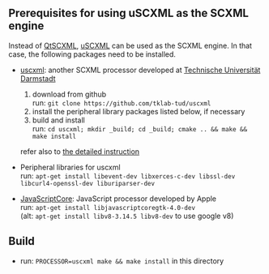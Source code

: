 
## Prerequisites for using uSCXML as the SCXML engine

Instead of [QtSCXML](https://doc.qt.io/qt-5/qtscxml-overview.html),
[uSCXML](https://github.com/tklab-tud/uscxml) can be used
as the SCXML engine.
In that case, the following packages need to be installed.

- [uscxml](http://tklab-tud.github.io/uscxml): another SCXML processor developed at
[Technische Universität Darmstadt](https://www.informatik.tu-darmstadt.de/telekooperation/telecooperation_group/)

  1. download from github  
     run: `git clone https://github.com/tklab-tud/uscxml`
  1. install the peripheral library packages listed below, if necessary
  1. build and install  
     run: `cd uscxml; mkdir _build; cd _build; cmake .. && make && make install`

  refer also to [the detailed instruction](https://github.com/tklab-tud/uscxml/blob/master/docs/BUILDING.md)

- Peripheral libraries for uscxml  
  run: `apt-get install libevent-dev libxerces-c-dev libssl-dev libcurl4-openssl-dev liburiparser-dev`

- [JavaScriptCore](https://developer.apple.com/documentation/javascriptcore): JavaScript processor developed by Apple  
  run: `apt-get install libjavascriptcoregtk-4.0-dev`  
  (alt: `apt-get install libv8-3.14.5 libv8-dev` to use google v8)

## Build

- run: `PROCESSOR=uscxml make && make install` in this directory  
